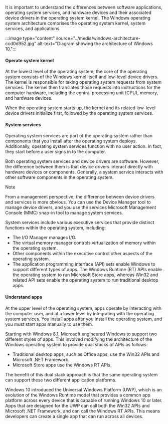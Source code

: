 It is important to understand the differences between software applications, operating system services, and hardware devices and their associated device drivers in the operating system kernel. The Windows operating system architecture comprises the operating system kernel, system services, and applications.

:::image type="content" source="../media/windows-architecture-ccd0d952.jpg" alt-text="Diagram showing the architecture of Windows 10.":::


#### Operate system kernel

At the lowest level of the operating system, the core of the operating system consists of the Windows kernel itself and low-level device drivers. The kernel is responsible for taking operating system requests from system services. The kernel then translates those requests into instructions for the computer hardware, including the central processing unit (CPU), memory, and hardware devices.

When the operating system starts up, the kernel and its related low-level device drivers initialize first, followed by the operating system services.

#### System services

Operating system services are part of the operating system rather than components that you install after the operating system deploys. Additionally, operating system services function with no user action. In fact, they start before a user signs in to the computer.

Both operating system services and device drivers are software. However, the difference between them is that device drivers interact directly with hardware devices or components. Generally, a system service interacts with other software components in the operating system.

> [!NOTE]
> From a management perspective, the difference between device drivers and services is more obvious. You can use the Device Manager tool to manage device drivers, and you use the services Microsoft Management Console (MMC) snap-in tool to manage system services.

System services include various executive services that provide distinct functions within the operating system, including:

 -  The I/O Manager manages I/O.
 -  The virtual memory manager controls virtualization of memory within the operating system.
 -  Other components within the executive control other aspects of the operating system.
 -  The application programming interface (API) sets enable Windows to support different types of apps. The Windows Runtime (RT) APIs enable the operating system to run Microsoft Store apps, whereas Win32 and related API sets enable the operating system to run traditional desktop apps.

#### Understand apps

At the upper level of the operating system, apps operate by interacting with the computer user, and at a lower level by integrating with the operating system services. You install apps after you install the operating system, and you must start apps manually to use them.

Starting with Windows 8.1, Microsoft engineered Windows to support two different styles of apps. This involved modifying the architecture of the Windows operating system to provide dual stacks of APIs as follows:

 -  Traditional desktop apps, such as Office apps, use the Win32 APIs and Microsoft .NET Framework.
 -  Microsoft Store apps use the Windows RT APIs.

The benefit of this dual stack approach is that the same operating system can support these two different application platforms.

Windows 10 introduced the Universal Windows Platform (UWP), which is an evolution of the Windows Runtime model that provides a common app platform across every device that is capable of running Windows 10 or later. Apps that are designed for the UWP can call both the Win32 APIs and Microsoft .NET Framework, and can call the Windows RT APIs. This means developers can create a single app that can run across all devices.
